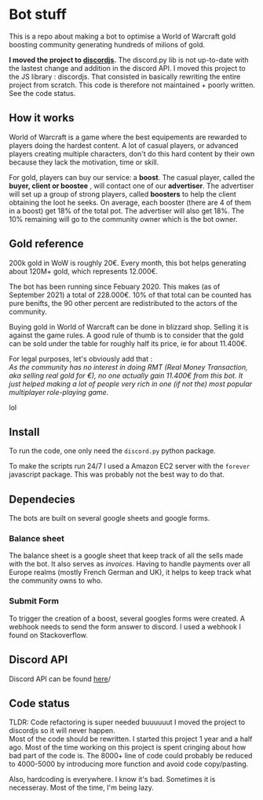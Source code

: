 # Bot stuff

This is a repo about making a bot to optimise a World of Warcraft gold boosting community generating hundreds of milions of gold.  

**I moved the project to [discordjs](https://github.com/nDerroitte/discordjs-bots).**
The discord.py lib is not up-to-date with the lastest change and addition in the discord API. I moved this project to the JS library : discordjs. That consisted in basically rewriting the entire project from scratch. 
This code is therefore not maintained + poorly written. See the code status.


## How it works

World of Warcraft is a game where the best equipements are rewarded to players doing the hardest content.
A lot of casual players, or advanced players creating multiple characters, don't do this hard content by their own because they lack the motivation, time or skill.

For gold, players can buy our service: a **boost**. The casual player, called the **buyer, client or boostee** , will contact one of our **advertiser**.
The advertiser will set up a group of strong players, called **boosters** to help the client obtaining the loot he seeks.
On average, each booster (there are 4 of them in a boost) get 18% of the total pot. The advertiser will also get 18%. The 10% remaining will go to the community owner which is the bot owner.

## Gold reference

200k gold in WoW is roughly 20€. Every month, this bot helps generating about 120M+ gold, which represents 12.000€.

The bot has been running since Febuary 2020. This makes (as of September 2021) a total of 228.000€.
10% of that total can be counted has pure benifts, the 90 other percent are redistributed to the actors of the community.

Buying gold in World of Warcraft can be done in blizzard shop. Selling it is against the game rules. A good rule of thumb is to consider that the gold can be sold under the table for roughly half its price, ie for about 11.400€.

For legal purposes, let's obviously add that :  
*As the community has no interest in doing RMT (Real Money Transaction, aka selling real gold for €), no one actually gain 11.400€ from this bot.
It just helped making a lot of people very rich in one (if not the) most popular multiplayer role-playing game.*   

lol



## Install

To run the code, one only need the ```discord.py``` python package.

To make the scripts run 24/7 I used a Amazon EC2 server with the ```forever``` javascript package. This was probably not the best way to do that.

## Dependecies 

The bots are built on several google sheets and google forms.

### Balance sheet

The balance sheet is a google sheet that keep track of all the sells made with the bot. 
It also serves as *invoices*. Having to handle payments over all Europe realms (mostly French German and UK), it helps to keep track what the community owns to who.

### Submit Form

To trigger the creation of a boost, several googles forms were created.
A webhook needs to send the form answer to discord. I used a webhook I found on Stackoverflow.


## Discord API

Discord API can be found [here](https://discordpy.readthedocs.io/en/stable/api.html)/


## Code status 

TLDR:  Code refactoring is super needed buuuuuut I moved the project to discordjs so it will never happen.  
Most of the code should be rewritten. I started this project 1 year and a half ago. Most of the time working on this project is spent cringing about how bad part of the code is. 
The 8000+ line of code could probably be reduced to 4000-5000 by introducing more function and avoid code copy/pasting.

Also, hardcoding is everywhere. I know it's bad. Sometimes it is necesseray. Most of the time, I'm being lazy.
